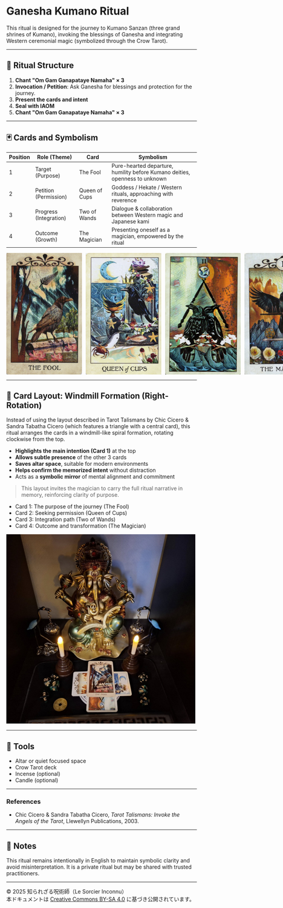 
# Ganesha Kumano Ritual

This ritual is designed for the journey to Kumano Sanzan (three grand shrines of Kumano), invoking the blessings of Ganesha and integrating Western ceremonial magic (symbolized through the Crow Tarot).

---

## 🪷 Ritual Structure

1. **Chant "Om Gam Ganapataye Namaha" × 3**
2. **Invocation / Petition**: Ask Ganesha for blessings and protection for the journey.
3. **Present the cards and intent**
4. **Seal with IAOM**
5. **Chant "Om Gam Ganapataye Namaha" × 3**

---

## 🃏 Cards and Symbolism

| Position | Role (Theme)       | Card               | Symbolism                                                                 |
|----------|--------------------|--------------------|---------------------------------------------------------------------------|
| 1        | Target (Purpose)    | The Fool           | Pure-hearted departure, humility before Kumano deities, openness to unknown |
| 2        | Petition (Permission) | Queen of Cups      | Goddess / Hekate / Western rituals, approaching with reverence            |
| 3        | Progress (Integration) | Two of Wands     | Dialogue & collaboration between Western magic and Japanese kami          |
| 4        | Outcome (Growth)    | The Magician       | Presenting oneself as a magician, empowered by the ritual                 |

<div style="display: flex; gap: 10px;">
  <img src="Image_1.png" width="200">
  <img src="Image_2.png" width="200">
  <img src="Image_3.png" width="200">
  <img src="Image_4.png" width="200">
</div>

---

## 🔻 Card Layout: Windmill Formation (Right-Rotation)

Instead of using the layout described in Tarot Talismans by Chic Cicero & Sandra Tabatha Cicero (which features a triangle with a central card), this ritual arranges the cards in a windmill-like spiral formation, rotating clockwise from the top.

- **Highlights the main intention (Card 1)** at the top
- **Allows subtle presence** of the other 3 cards
- **Saves altar space**, suitable for modern environments
- **Helps confirm the memorized intent** without distraction
- Acts as a **symbolic mirror** of mental alignment and commitment

> This layout invites the magician to carry the full ritual narrative in memory, reinforcing clarity of purpose.
- Card 1: The purpose of the journey (The Fool)
- Card 2: Seeking permission (Queen of Cups)
- Card 3: Integration path (Two of Wands)
- Card 4: Outcome and transformation (The Magician)

<img src="new_layout.jpg" width="500">

---

## 🧰 Tools

- Altar or quiet focused space
- Crow Tarot deck
- Incense (optional)
- Candle (optional)

---

### References

- Chic Cicero & Sandra Tabatha Cicero, *Tarot Talismans: Invoke the Angels of the Tarot*, Llewellyn Publications, 2003.

---
## 📜 Notes

This ritual remains intentionally in English to maintain symbolic clarity and avoid misinterpretation. It is a private ritual but may be shared with trusted practitioners.

---

© 2025 知られざる呪術師（Le Sorcier Inconnu）  
本ドキュメントは [Creative Commons BY-SA 4.0](https://creativecommons.org/licenses/by-sa/4.0/deed.ja) に基づき公開されています。
